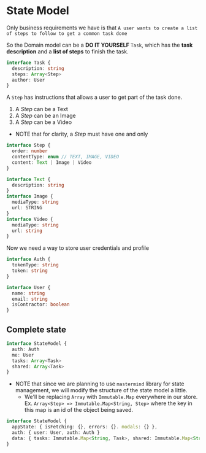 # State Model

Only business requirements we have is that `A user wants to create a list of steps to follow to get a common task done`

So the Domain model can be a **DO IT YOURSELF** `Task`, which has the **task description** and a **list of steps** to finish the task.

```typescript
interface Task {
  description: string
  steps: Array<Step>
  author: User
}
```

A `Step` has instructions that allows a user to get part of the task done.
1. A *Step* can be a Text
2. A *Step* can be an Image
3. A *Step* can be a Video

* NOTE that for clarity, a *Step* must have one and only 

```typescript
interface Step {
  order: number
  contentType: enum // TEXT, IMAGE, VIDEO
  content: Text | Image | Video 
}
```

```typescript
interface Text {
  description: string
}
interface Image {
  mediaType: string
  url: STRING
}
interface Video {
  mediaType: string
  url: string
}
```

Now we need a way to store user credentials and profile
```typescript
interface Auth {
  tokenType: string
  token: string
}
```

```typescript
interface User {
  name: string
  email: string
  isContractor: boolean
}
```

## Complete state 

```typescript
interface StateModel {
  auth: Auth
  me: User
  tasks: Array<Task>
  shared: Array<Task>
}
```

* NOTE that since we are planning to use `mastermind` library for state management, we will modify the structure of the state model a little.
	* We'll be replacing `Array` with `Immutable.Map` everywhere in our store. Ex. `Array<Step> => Immutable.Map<String, Step>` where the key in this map is an id of the object being saved.

```typescript
interface StateModel {
  appState: { isFetching: {}, errors: {}. modals: {} },
  auth: { user: User, auth: Auth }
  data: { tasks: Immutable.Map<String, Task>, shared: Immutable.Map<String, Task> }
}
```
